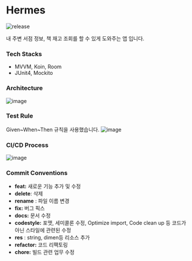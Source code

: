 # Hermes
![release](https://github.com/youjmen/Hermes/actions/workflows/android.yml/badge.svg?branch=release)

내 주변 서점 정보, 책 재고 조회를 할 수 있게 도와주는 앱 입니다.

### Tech Stacks
* MVVM, Koin, Room
* JUnit4, Mockito

### Architecture
![image](https://user-images.githubusercontent.com/48317457/158051088-89ece2ee-f06e-42f8-975a-c10e6f90768c.png)

### Test Rule
Given~When~Then 규칙을 사용했습니다.
![image](https://user-images.githubusercontent.com/48317457/157659433-8ef25e4a-dec5-450e-9721-f2d0f1502018.png)

### CI/CD Process
![image](https://user-images.githubusercontent.com/48317457/158085735-0a699c05-04b3-4861-ab78-5229b521c655.png)



### Commit Conventions
- **feat:** 새로운 기능 추가 및 수정
- **delete**: 삭제
- **rename** : 파일 이름 변경
- **fix:** 버그 픽스
- **docs:** 문서 수정
- **codestyle:** 포맷, 세미콜론 수정, Optimize import, Code clean up 등 코드가 아닌 스타일에 관련된 수정
- **res** : string, dimen등 리소스 추가
- **refactor:** 코드 리팩토링
- **chore:** 빌드 관련 업무 수정
